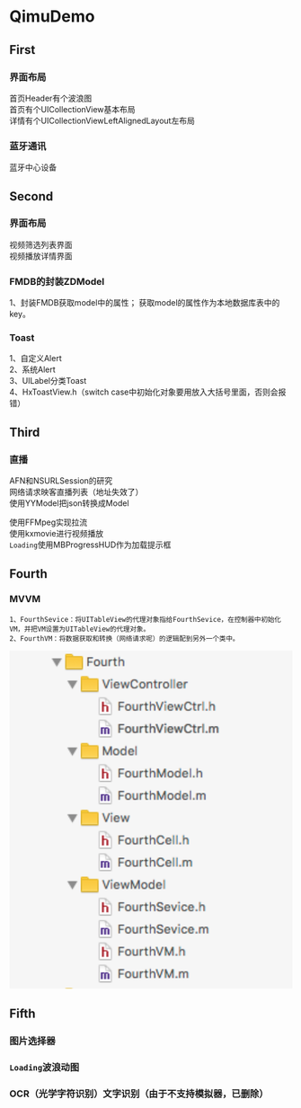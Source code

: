 # QimuDemo


## First
### 界面布局
首页Header有个波浪图</br>
首页有个UICollectionView基本布局</br>
详情有个UICollectionViewLeftAlignedLayout左布局</br>

### 蓝牙通讯
蓝牙中心设备</br>


## Second
### 界面布局
视频筛选列表界面</br>
视频播放详情界面

### FMDB的封装ZDModel
1、封装FMDB获取model中的属性；
获取model的属性作为本地数据库表中的key。

### Toast
1、自定义Alert</br>
2、系统Alert</br>
3、UILabel分类Toast</br>
4、HxToastView.h（switch case中初始化对象要用放入大括号里面，否则会报错）</br>


## Third
### 直播
AFN和NSURLSession的研究</br>
网络请求映客直播列表（地址失效了）</br>
使用YYModel把json转换成Model</br>

使用FFMpeg实现拉流</br>
使用kxmovie进行视频播放</br>
`Loading`使用MBProgressHUD作为加载提示框



## Fourth
### MVVM
```
1、FourthSevice：将UITableView的代理对象指给FourthSevice，在控制器中初始化VM，并把VM设置为UITableView的代理对象。
2、FourthVM：将数据获取和转换（网络请求呢）的逻辑配到另外一个类中。
```
![MVVM文件结构](https://github.com/Braindie/BJMOOCDemo/blob/master/%E5%9B%BE%E7%89%87/MVVM.png)



## Fifth
### 图片选择器 
### `Loading`波浪动图
### OCR（光学字符识别）文字识别（由于不支持模拟器，已删除）


